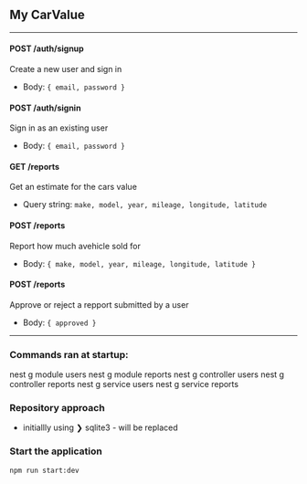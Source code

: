 ## My CarValue 

---

#### POST /auth/signup 
Create a new user and sign in 
- Body: `{ email, password }` 
#### POST /auth/signin 
Sign in as an existing user 
- Body: `{ email, password }` 

#### GET /reports
Get an estimate for the cars value 
- Query string: `make, model, year, mileage, longitude, latitude`

#### POST /reports 
Report how much  avehicle sold for
- Body: `{ make, model, year, mileage, longitude, latitude }`

#### POST /reports
Approve or reject a repport submitted by a user
- Body: `{ approved }`

--- 
### Commands ran at startup: 
nest g module users
nest g module reports
nest g controller users
nest g controller reports
nest g service users
nest g service reports

### Repository approach
- initiallly using ❯ sqlite3 - will be replaced 

### Start the application 
`npm run start:dev`